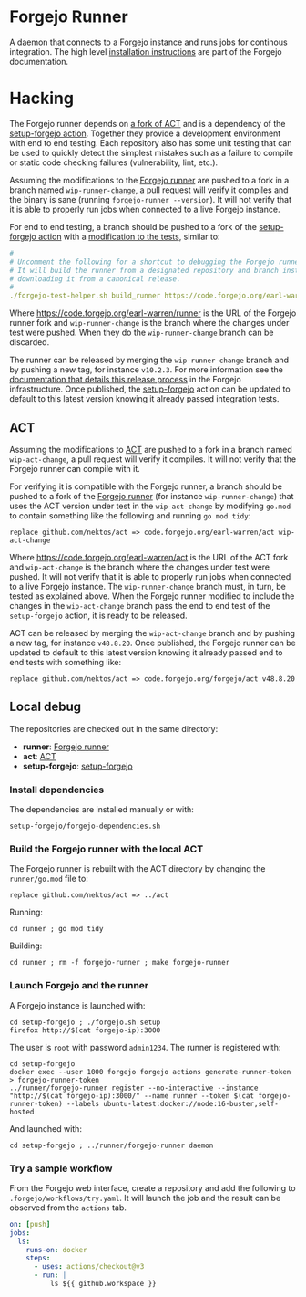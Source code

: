 # Forgejo Runner

A daemon that connects to a Forgejo instance and runs jobs for continous integration. The high level [installation instructions](https://forgejo.org/docs/next/admin/actions/) are part of the Forgejo documentation.

# Hacking

The Forgejo runner depends on [a fork of ACT](https://code.forgejo.org/forgejo/act) and is a dependency of the [setup-forgejo action](https://code.forgejo.org/actions/setup-forgejo). Together they provide a development environment with end to end testing. Each repository also has some unit testing that can be used to quickly detect the simplest mistakes such as a failure to compile or static code checking failures (vulnerability, lint, etc.).

Assuming the modifications to the [Forgejo runner](https://code.forgejo.org/forgejo/runner) are pushed to a fork in a branch named `wip-runner-change`, a pull request will verify it compiles and the binary is sane (running `forgejo-runner --version`). It will not verify that it is able to properly run jobs when connected to a live Forgejo instance.

For end to end testing, a branch should be pushed to a fork of the [setup-forgejo action](https://code.forgejo.org/actions/setup-forgejo) with a [modification to the tests](https://code.forgejo.org/actions/setup-forgejo/src/commit/ae7f03683b7b05c7d9c6aaeacaf27843de0366a4/.forgejo/workflows/integration.yml#L10-L19), similar to:

```yaml
#
# Uncomment the following for a shortcut to debugging the Forgejo runner.
# It will build the runner from a designated repository and branch instead of
# downloading it from a canonical release.
#
./forgejo-test-helper.sh build_runner https://code.forgejo.org/earl-warren/runner wip-runner-change
```

Where https://code.forgejo.org/earl-warren/runner is the URL of the Forgejo runner fork and `wip-runner-change` is the branch where the changes under test were pushed. When they do the `wip-runner-change` branch can be discarded.

The runner can be released by merging the `wip-runner-change` branch and by pushing a new tag, for instance `v10.2.3`. For more information see the [documentation that details this release process](https://forgejo.org/docs/next/developer/RELEASE/#forgejo-runner-publication) in the Forgejo infrastructure. Once published, the [setup-forgejo](https://code.forgejo.org/actions/setup-forgejo/) action can be updated to default to this latest version knowing it already passed integration tests.

## ACT

Assuming the modifications to [ACT](https://code.forgejo.org/forgejo/act) are pushed to a fork in a branch named `wip-act-change`, a pull request will verify it compiles. It will not verify that the Forgejo runner can compile with it.

For verifying it is compatible with the Forgejo runner, a branch should be pushed to a fork of the [Forgejo runner](https://code.forgejo.org/forgejo/runner) (for instance `wip-runner-change`) that uses the ACT version under test in the `wip-act-change` by modifying `go.mod` to contain something like the following and running `go mod tidy`:

```
replace github.com/nektos/act => code.forgejo.org/earl-warren/act wip-act-change
```

Where https://code.forgejo.org/earl-warren/act is the URL of the ACT fork and `wip-act-change` is the branch where the changes under test were pushed. It will not verify that it is able to properly run jobs when connected to a live Forgejo instance. The `wip-runner-change` branch must, in turn, be tested as explained above. When the Forgejo runner modified to include the changes in the `wip-act-change` branch pass the end to end test of the `setup-forgejo` action, it is ready to be released.

ACT can be released by merging the `wip-act-change` branch and by pushing a new tag, for instance `v48.8.20`. Once published, the Forgejo runner can be updated to default to this latest version knowing it already passed end to end tests with something like:

```
replace github.com/nektos/act => code.forgejo.org/forgejo/act v48.8.20
```

## Local debug

The repositories are checked out in the same directory:

- **runner**: [Forgejo runner](https://code.forgejo.org/forgejo/runner)
- **act**: [ACT](https://code.forgejo.org/forgejo/act)
- **setup-forgejo**: [setup-forgejo](https://code.forgejo.org/actions/setup-forgejo)

### Install dependencies

The dependencies are installed manually or with:

```shell
setup-forgejo/forgejo-dependencies.sh
```

### Build the Forgejo runner with the local ACT

The Forgejo runner is rebuilt with the ACT directory by changing the `runner/go.mod` file to:

```
replace github.com/nektos/act => ../act
```

Running:

```
cd runner ; go mod tidy
```

Building:

```shell
cd runner ; rm -f forgejo-runner ; make forgejo-runner
```

### Launch Forgejo and the runner

A Forgejo instance is launched with:

```shell
cd setup-forgejo ; ./forgejo.sh setup
firefox http://$(cat forgejo-ip):3000
```

The user is `root` with password `admin1234`. The runner is registered with:

```
cd setup-forgejo
docker exec --user 1000 forgejo forgejo actions generate-runner-token > forgejo-runner-token
../runner/forgejo-runner register --no-interactive --instance "http://$(cat forgejo-ip):3000/" --name runner --token $(cat forgejo-runner-token) --labels ubuntu-latest:docker://node:16-buster,self-hosted
```

And launched with:

```shell
cd setup-forgejo ; ../runner/forgejo-runner daemon
```

### Try a sample workflow

From the Forgejo web interface, create a repository and add the following to `.forgejo/workflows/try.yaml`. It will launch the job and the result can be observed from the `actions` tab.

```yaml
on: [push]
jobs:
  ls:
    runs-on: docker
    steps:
      - uses: actions/checkout@v3
      - run: |
          ls ${{ github.workspace }}
```
